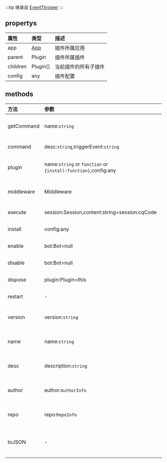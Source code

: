:::tip
继承自 [EventThrower](/interface/event)
:::
## propertys

| 属性 | 类型 | 描述 |
| :--- | :--- | :--- |
| app | [App](/interface/app)| 插件所属应用 |
| parent | Plugin | 插件所属插件 |
| children | Plugin[] | 当前插件的所有子插件 |
| config | any | 插件配置 |
## methods
| 方法 | 参数 | 返回值 | 描述 |
| :--- | :--- | :--- | :--- |
| getCommand | name:`string` | [Command](/interface/command) | 获取指定指令 |
| command | desc:`string`,triggerEvent:`string` | [Command](/interface/command) | 添加指令 |
| plugin | name:`string` or `function` or `{install:function}`,config:any | Plugin | 添加子插件 |
| middleware | Middleware | this | 添加中间件 |
| execute | session:Session,content:string=session.cqCode | `boolean` or `string` | 执行指令 |
| install | config:any | void | 安装插件 |
| enable | bot:Bot=null | void | 启用插件 |
| disable | bot:Bot=null | void | 禁用插件 |
| dispose | plugin:Plugin=this | void | 销毁插件 |
| restart | - | void | 重启插件 |
| version | version:`string` | this | 设置插件版本 |
| name | name:`string` | this | 设置插件名称 |
| desc | description:`string` | this | 设置插件描述 |
| author | author:`AuthorInfo` | this | 设置插件作者 |
| repo | repo:`RepoInfo` | this | 设置插件仓库 |
| toJSON | - | object | 转换为JSON对象 |
